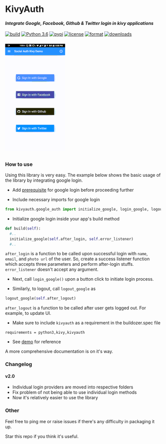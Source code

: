 # KivyAuth
#### *Integrate Google, Facebook, Github &amp; Twitter login in kivy applications*
[![build](https://travis-ci.org/shashi278/social-auth-kivy.svg?branch=master)](https://travis-ci.org/github/shashi278/social-auth-kivy/) [![Python 3.6](https://img.shields.io/pypi/pyversions/kivymd)](https://www.python.org/downloads/release/python-360/) [![pypi](https://img.shields.io/pypi/v/kivyauth)](https://pypi.org/project/KivyAuth/) [![license](https://img.shields.io/pypi/l/kivyauth)](https://github.com/shashi278/social-auth-kivy/blob/master/LICENSE) [![format](https://img.shields.io/pypi/format/kivyauth)](https://pypi.org/project/KivyAuth/#modal-close) [![downloads](https://img.shields.io/pypi/dm/kivyauth)](https://pypi.org/project/KivyAuth/)

###
![Demo Gif](demo/demo.gif)

##

### How to use
Using this library is very easy.
The example below shows the basic usage of the library by integrating google login.

* Add [prerequisite](docs/integrate-google-facebook-login.md#prerequisite) for google login before proceeding further

* Include necessary imports for google login
```python
from kivyauth.google_auth import initialize_google, login_google, logout_google
```

* Initialize google login inside your app's build method
```python
def build(self):
  #..
  initialize_google(self.after_login, self.error_listener)
  #..
```
`after_login` is a function to be called upon successful login with `name`, `email`, and `photo url` of the user. So, create a success listener function which accepts three parameters and perform after-login stuffs. `error_listener` doesn't accept any argument.

* Next, call `login_google()` upon a button click to initiate login process.

* Similarly, to logout, call `logout_google` as
```python
logout_google(self.after_logout)
```
`after_logout` is a function to be called after user gets logged out. For example, to update UI.

* Make sure to include `kivyauth` as a requirement in the buildozer.spec file
```spec
requirements = python3,kivy,kivyauth
```

* See [demo](demo/) for reference

A more comprehensive documentation is on it's way.

### Changelog
#### v2.0
  * Individual login providers are moved into respective folders
  * Fix problem of not being able to use individual login methods
  * Now it's relatively easier to use the library

### Other
Feel free to ping me or raise issues if there's any difficulty in packaging it up.

Star this repo if you think it's useful.
